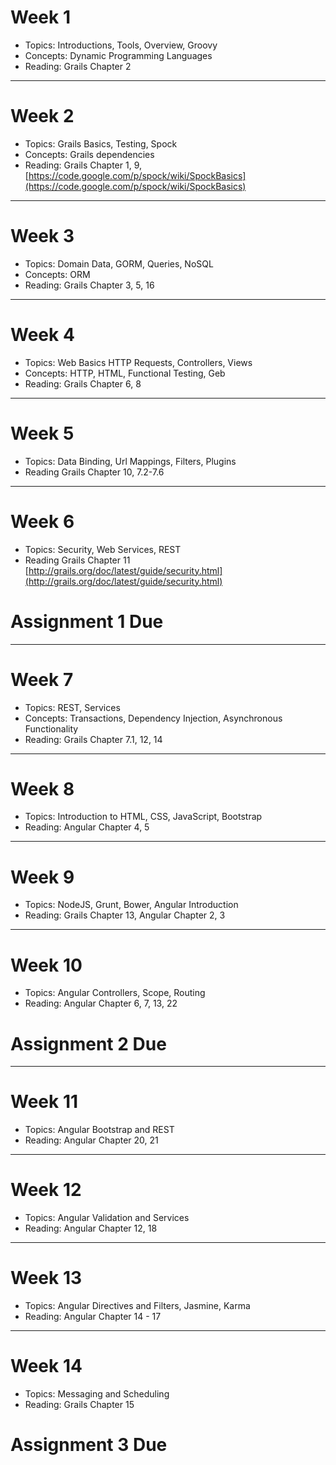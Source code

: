 # Week 1
- Topics: Introductions, Tools, Overview, Groovy
- Concepts: Dynamic Programming Languages
- Reading: Grails Chapter 2

---
# Week 2
- Topics: Grails Basics, Testing, Spock
- Concepts: Grails dependencies
- Reading: Grails Chapter 1, 9, [https://code.google.com/p/spock/wiki/SpockBasics](https://code.google.com/p/spock/wiki/SpockBasics)

---

# Week 3
- Topics: Domain Data, GORM, Queries, NoSQL
- Concepts: ORM
- Reading: Grails Chapter 3, 5, 16

---

# Week 4

- Topics: Web Basics HTTP Requests, Controllers, Views
- Concepts: HTTP, HTML, Functional Testing, Geb
- Reading: Grails Chapter 6, 8

---

# Week 5
- Topics: Data Binding, Url Mappings, Filters, Plugins
- Reading Grails Chapter 10, 7.2-7.6

---

# Week 6
- Topics: Security, Web Services, REST
- Reading Grails Chapter 11 [http://grails.org/doc/latest/guide/security.html](http://grails.org/doc/latest/guide/security.html)

# Assignment 1 Due

---

# Week 7

- Topics: REST, Services
- Concepts: Transactions, Dependency Injection, Asynchronous Functionality
- Reading: Grails Chapter 7.1, 12, 14

---

# Week 8

- Topics: Introduction to HTML, CSS, JavaScript, Bootstrap
- Reading: Angular Chapter 4, 5

---

# Week 9

- Topics: NodeJS, Grunt, Bower, Angular Introduction
- Reading: Grails Chapter 13, Angular Chapter 2, 3

---

# Week 10

- Topics: Angular Controllers, Scope, Routing
- Reading: Angular Chapter 6, 7, 13, 22

# Assignment 2 Due

---

# Week 11

- Topics: Angular Bootstrap and REST
- Reading: Angular Chapter 20, 21

---

# Week 12

- Topics: Angular Validation and Services
- Reading: Angular Chapter 12, 18

---

# Week 13

- Topics: Angular Directives and Filters, Jasmine, Karma
- Reading: Angular Chapter 14 - 17

---

# Week 14

- Topics: Messaging and Scheduling
- Reading: Grails Chapter 15

# Assignment 3 Due
